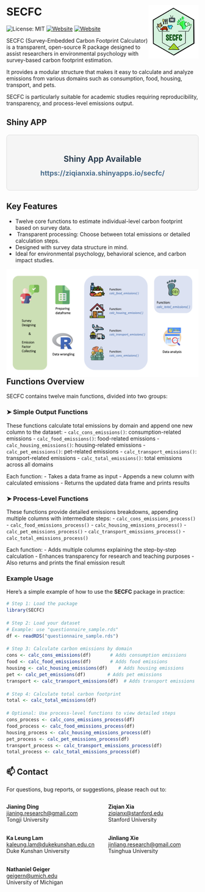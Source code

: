 
<!-- README.md is generated from README.Rmd. Please edit that file -->

# SECFC <img src="source-files/logo.png" align="right" height="139"/>

![License: MIT](https://img.shields.io/badge/License-MIT-yellow.svg)
[![Website](https://img.shields.io/badge/Website-Jianing_Ding-skyblue)](https://jianing-ding.netlify.app/)
[![Website](https://img.shields.io/badge/Website-Ziqian_Xia-red)](https://ziqian-xia.tech/)

<!-- badges: start -->
<!-- badges: end -->

SECFC (Survey-Embedded Carbon Footprint Calculator) is a transparent,
open-source R package designed to assist researchers in environmental
psychology with survey-based carbon footprint estimation.

It provides a modular structure that makes it easy to calculate and
analyze emissions from various domains such as consumption, food,
housing, transport, and pets.

SECFC is particularly suitable for academic studies requiring
reproducibility, transparency, and process-level emissions output.

## Shiny APP

<div style="text-align: center; background-color: #f5f5f5; padding: 20px; border-radius: 8px; border: 1px solid #ddd; margin: 20px auto; max-width: 500px;">

<h2 style="color: #2C3E50; margin-bottom: 10px;">
Shiny App Available
</h2>
<p>
<a href="https://ziqianxia.shinyapps.io/secfc/" target="_blank" style="font-size: 18px; color: #4A6D8C; text-decoration: none; font-weight: bold;">
https://ziqianxia.shinyapps.io/secfc/ </a>
</p>

</div>

## Key Features

- Twelve core functions to estimate individual-level carbon footprint
  based on survey data.
- ️ Transparent processing: Choose between total emissions or detailed
  calculation steps.
- Designed with survey data structure in mind.
- Ideal for environmental psychology, behavioral science, and carbon
  impact studies.

<img src="https://github.com/jianing-d/SECFC/blob/main/source-files/flowchart.png?raw=true" align="right" />

## ️ Functions Overview

SECFC contains twelve main functions, divided into two groups:

### ➤ Simple Output Functions

These functions calculate total emissions by domain and append one new
column to the dataset: - `calc_cons_emissions()`: consumption-related
emissions - `calc_food_emissions()`: food-related emissions -
`calc_housing_emissions()`: housing-related emissions -
`calc_pet_emissions()`: pet-related emissions -
`calc_transport_emissions()`: transport-related emissions -
`calc_total_emissions()`: total emissions across all domains

Each function: - Takes a data frame as input - Appends a new column with
calculated emissions - Returns the updated data frame and prints results

### ➤ Process-Level Functions

These functions provide detailed emissions breakdowns, appending
multiple columns with intermediate steps: -
`calc_cons_emissions_process()` - `calc_food_emissions_process()` -
`calc_housing_emissions_process()` - `calc_pet_emissions_process()` -
`calc_transport_emissions_process()` - `calc_total_emissions_process()`

Each function: - Adds multiple columns explaining the step-by-step
calculation - Enhances transparency for research and teaching purposes -
Also returns and prints the final emission result

### Example Usage

Here’s a simple example of how to use the **SECFC** package in practice:

``` r
# Step 1: Load the package
library(SECFC)

# Step 2: Load your dataset
# Example: use "questionnaire_sample.rds"
df <- readRDS("questionnaire_sample.rds")

# Step 3: Calculate carbon emissions by domain
cons <- calc_cons_emissions(df)       # Adds consumption emissions
food <- calc_food_emissions(df)       # Adds food emissions
housing <- calc_housing_emissions(df)    # Adds housing emissions
pet <- calc_pet_emissions(df)        # Adds pet emissions
transport <- calc_transport_emissions(df)  # Adds transport emissions

# Step 4: Calculate total carbon footprint
total <- calc_total_emissions(df)

# Optional: Use process-level functions to view detailed steps
cons_process <- calc_cons_emissions_process(df)
food_process <- calc_food_emissions_process(df)
housing_process <- calc_housing_emissions_process(df)
pet_process <- calc_pet_emissions_process(df)
transport_process <- calc_transport_emissions_process(df)
total_process <- calc_total_emissions_process(df)
```

## 📫 Contact

For questions, bug reports, or suggestions, please reach out to:

<div style="display: flex; justify-content: space-between;">

<div style="flex: 1; padding-right: 15px;">

**Jianing Ding**<br> <jianing.research@gmail.com><br> Tongji
University<br><br>

**Ka Leung Lam**<br> <kaleung.lam@dukekunshan.edu.cn><br> Duke Kunshan
University<br><br>

**Nathaniel Geiger**<br> <geigern@umich.edu><br> University of Michigan

</div>

<div style="flex: 1; padding-left: 15px;">

**Ziqian Xia**<br> <ziqianx@stanford.edu><br> Stanford
University<br><br>

**Jinliang Xie**<br> <jinliang.research@gmail.com><br> Tsinghua
University

</div>

</div>
